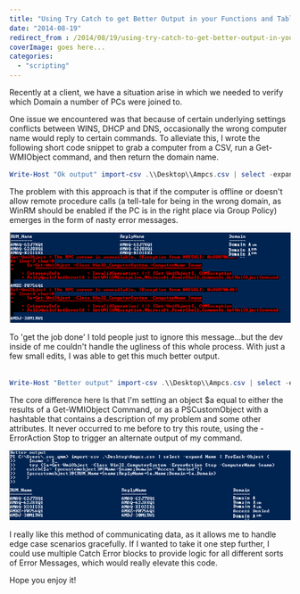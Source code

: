 ```yaml
---
title: "Using Try Catch to get Better Output in your Functions and Tables"
date: "2014-08-19"
redirect_from : /2014/08/19/using-try-catch-to-get-better-output-in-your-functions-and-tables
coverImage: goes here...
categories: 
  - "scripting"
---
```


Recently at a client, we have a situation arise in which we needed to verify which Domain a number of PCs were joined to.

One issue we encountered was that because of certain underlying settings conflicts between WINS, DHCP and DNS, occasionally the wrong computer name would reply to certain commands. To alleviate this, I wrote the following short code snippet to grab a computer from a CSV, run a Get-WMIObject command, and then return the domain name.

```powershell
Write-Host "Ok output" import-csv .\\Desktop\\Ampcs.csv | select -expand Name | ForEach-Object { $name = $\_ Get-WmiObject -Class Win32\_ComputerSystem -ComputerName $name | select @{Name="RUMName";Expression={$name} },@{Name="ReplyName";Expression={$\_.Name} },@{Name="Domain";Expression={$\_.Domain} } }


```

The problem with this approach is that if the computer is offline or doesn't allow remote procedure calls (a tell-tale for being in the wrong domain, as WinRM should be enabled if the PC is in the right place via Group Policy) emerges in the form of nasty error messages.

![](../assets/images/2014/08/images/trycatchbetteroutput01.png)

To 'get the job done' I told people just to ignore this message…but the dev inside of me couldn't handle the ugliness of this whole process. With just a few small edits, I was able to get this much better output.

```powershell

Write-Host "Better output" import-csv .\\Desktop\\Ampcs.csv | select -expand Name | ForEach-Object { $name = $\_ try {$a=Get-WmiObject -Class Win32\_ComputerSystem -ErrorAction Stop -ComputerName $name} catch{$a= \[pscustomobject\]@{Name=$name;Domain="Access Denied"}} \[pscustomobject\]@{RUM\_Name=$name;ReplyName=$a.Name;Domain=$a.Domain} } 
```

The core difference here Is that I'm setting an object $a equal to either the results of a Get-WMIObject Command, or as a PSCustomObject with a hashtable that contains a description of my problem and some other attributes. It never occurred to me before to try this route, using the -ErrorAction Stop to trigger an alternate output of my command.

![TryCatchBetterOutput02](../assets/images/2014/08/images/trycatchbetteroutput02.png)

I really like this method of communicating data, as it allows me to handle edge case scenarios gracefully. If I wanted to take it one step further, I could use multiple Catch Error blocks to provide logic for all different sorts of Error Messages, which would really elevate this code.

Hope you enjoy it!